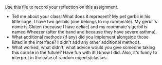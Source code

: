 Use this file to record your reflection on this assignment.

- Tell me about your class! What does it represent?
  My pet gerbil in his little cage. I have two gerbils (one belongs to my roommate). My gerbil's name is Gluten (because I have celiac) and my roommate's gerbil is named Wheezer (after the band and because they have severe asthma).
- What additional methods (if any) did you implement alongside those listed in the interface?
  I didn't add any other additional methods. 
- What worked, what didn't, what advice would you give someone taking this course in the future?
  Have fun with it! I know I did. Also, it's funny to interpret in the case of random objects/classes.
